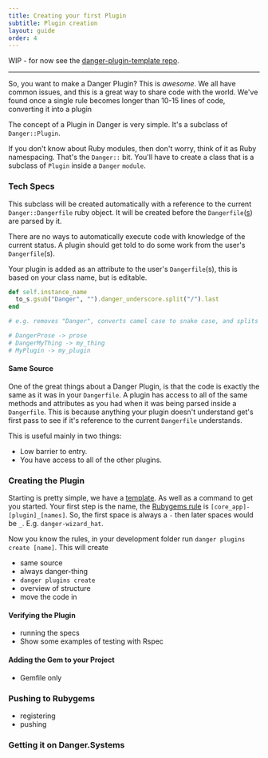 ```yaml
---
title: Creating your first Plugin
subtitle: Plugin creation
layout: guide
order: 4
---
```


WIP - for now see the [danger-plugin-template repo](https://github.com/danger/danger-plugin-template).

---

So, you want to make a Danger Plugin? This is _awesome_. We all have common issues, and this is a great way to share code with the world. We've found once a single rule becomes longer than 10-15 lines of code, converting it into a plugin 

The concept of a Plugin in Danger is very simple. It's a subclass of `Danger::Plugin`. 

If you don't know about Ruby modules, then don't worry, think of it as Ruby namespacing. That's the `Danger::` bit. You'll have to create a class that is a subclass of `Plugin` inside a `Danger` `module`.

### Tech Specs

This subclass will be created automatically with a reference to the current `Danger::Dangerfile` ruby object. It will be created before the `Dangerfile`([s][multiple_danger]) are parsed by it. 

There are no ways to automatically execute code with knowledge of the current status. A plugin should get told to do some work from the user's `Dangerfile`(s).  

Your plugin is added as an attribute to the user's `Dangerfile`(s), this is based on your class name, but is editable. 

```ruby
def self.instance_name
  to_s.gsub("Danger", "").danger_underscore.split("/").last
end

# e.g. removes "Danger", converts camel case to snake case, and splits if there's any /s

# DangerProse -> prose
# DangerMyThing -> my_thing
# MyPlugin -> my_plugin 
``` 

#### Same Source

One of the great things about a Danger Plugin, is that the code is exactly the same as it was in your `Dangerfile`. A plugin has access to all of the same methods and attributes as you had when it was being parsed inside a `Dangerfile`. This is because anything your plugin doesn't understand get's first pass to see if it's reference to the current `Dangerfile` understands.

This is useful mainly in two things: 

* Low barrier to entry.
* You have access to all of the other plugins.

### Creating the Plugin

Starting is pretty simple, we have a [template][template]. As well as a command to get you started. Your first step is the name, the [Rubygems rule][gem_rules] is `[core_app]-[plugin]_[names]`. So, the first space is always a `-` then later spaces would be `_`. E.g. `danger-wizard_hat`.

Now you know the rules, in your development folder run `danger plugins create [name]`. This will create  

- same source
- always danger-thing
- `danger plugins create`
- overview of structure
- move the code in

#### Verifying the Plugin

- running the specs
- Show some examples of testing with Rspec

#### Adding the Gem to your Project

- Gemfile only

### Pushing to Rubygems

- registering
- pushing

### Getting it on Danger.Systems 

[multiple_danger]: /guides/faq.html#i-want-to-run-danger-across-multiple-repos
[template]: https://github.com/danger/danger-plugin-template
[gem_rules]: http://guides.rubygems.org/name-your-gem/